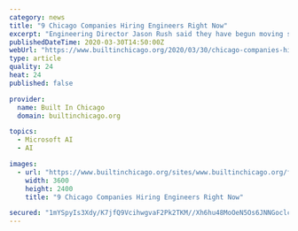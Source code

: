 ```yaml
---
category: news
title: "9 Chicago Companies Hiring Engineers Right Now"
excerpt: "Engineering Director Jason Rush said they have begun moving some of the company’s services into Azure in an ongoing effort to become more cloud-friendly ... Because the company supports sophisticated data science, engineering and machine learning teams, many of his direct reports focus on improving data processing tooling and practices."
publishedDateTime: 2020-03-30T14:50:00Z
webUrl: "https://www.builtinchicago.org/2020/03/30/chicago-companies-hiring-april-2020"
type: article
quality: 24
heat: 24
published: false

provider:
  name: Built In Chicago
  domain: builtinchicago.org

topics:
  - Microsoft AI
  - AI

images:
  - url: "https://www.builtinchicago.org/sites/www.builtinchicago.org/files/2020-03/HudsonRiverTrading.jpg"
    width: 3600
    height: 2400
    title: "9 Chicago Companies Hiring Engineers Right Now"

secured: "1mYSpyIs3Xdy/K7jfQ9VcihwgvaF2Pk2TKM//Xh6hu48MoOeN5Os6JNNGoclcJR/yHBqj8Cg5peRIjR/oSD2ZzExtbqR+MiH/j0mP7PmkAm3oe3lB/TDQmRlVxwQmoliH87fFRSFcXtZZi7qO2ggZ8DvW8B8e2KgLxtDxwMd78Pgih5YWKVpfoqD7PiQABeKh71NDUKK59q86j6J2aOdnmYCYktAE94vaHF0U9C4RBfuE2EkVIltqhrckSi7jCF0wL7BTDWnuNcPQfZ9PaWWCmxL1jBw6EFtTFqeN5FRGV/A0prvroJO1f9rIQI+micf;oc+6JOUF0DILEmiRBUQ8ng=="
---
```


